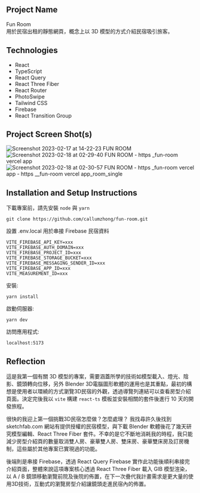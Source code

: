 ## Project Name

Fun Room  
用於民宿出租的靜態網頁，概念上以 3D 模型的方式介紹民宿吸引旅客。

## Technologies

- React
- TypeScript
- React Query
- React Three Fiber
- React Router
- PhotoSwipe
- Tailwind CSS
- Firebase
- React Transition Group

## Project Screen Shot(s)

![Screenshot 2023-02-17 at 14-22-23 FUN ROOM](https://user-images.githubusercontent.com/103582829/219751843-9fbefb59-e3ca-4040-8e31-9f225f338fab.png)
![Screenshot 2023-02-18 at 02-29-40 FUN ROOM - https __fun-room vercel app_](https://user-images.githubusercontent.com/103582829/219752120-ac6fe971-1373-4651-b4df-80b24440a976.png)
![Screenshot 2023-02-18 at 02-30-57 FUN ROOM - https __fun-room vercel app_ - https __fun-room vercel app_room_single](https://user-images.githubusercontent.com/103582829/219752625-10af9fbc-e800-4fae-90be-8d43eb551a20.png)

## Installation and Setup Instructions

下載專案前，請先安裝 `node` 與 `yarn`

```
git clone https://github.com/callumzhong/fun-room.git
```

設置 .env.local 用於串接 Firebase 民宿資料

```
VITE_FIREBASE_API_KEY=xxx
VITE_FIREBASE_AUTH_DOMAIN=xxx
VITE_FIREBASE_PROJECT_ID=xxx
VITE_FIREBASE_STORAGE_BUCKET=xxx
VITE_FIREBASE_MESSAGING_SENDER_ID=xxx
VITE_FIREBASE_APP_ID=xxx
VITE_MEASUREMENT_ID=xxx

```

安裝:

`yarn install`

啟動伺服器:

`yarn dev`

訪問應用程式:

`localhost:5173`

## Reflection

這是我第一個有關 3D 模型的專案，需要涵蓋所學的技術如模型載入、燈光、陰影、鏡頭轉向位移，另外 Blender 3D電腦圖形軟體的運用也是其重點，最初的構想是使用者以環繞的方式瀏覽3D民宿的外觀，透過導覽列連結可以查看房型介紹頁面。決定完後我以 `vite` 構建 `react-ts` 模板並安裝相關的套件後進行 10 天的開發旅程。

很快的我迎上第一個挑戰3D民宿怎麼做？怎麼處理？ 我找尋許久後找到 sketchfab.com 網站有提供授權的民宿模型，與下載 Blender 軟體後花了幾天研究模型編輯、React Three Fiber 套件。不幸的是它不斷地消耗我的時程，我只能減少房型介紹頁的數量取消雙人房、豪華雙人房、雙床房、豪華雙床房及訂房機制，這些屬於其他專案已實現過的功能。

後端則是串接 Firebase，透過 React Query Firebase 實作此功能後順利串接完介紹頁面，整體來說這項專案核心透過 React Three Fiber 載入 GlB 模型渲染，以 A / B 鏡頭移動瀏覽前院及後院的佈置，在下一次疊代我計畫需求是更大量的使用3D技術，互動式的瀏覽房型介紹讓鏡頭走進民宿內的佈置。




